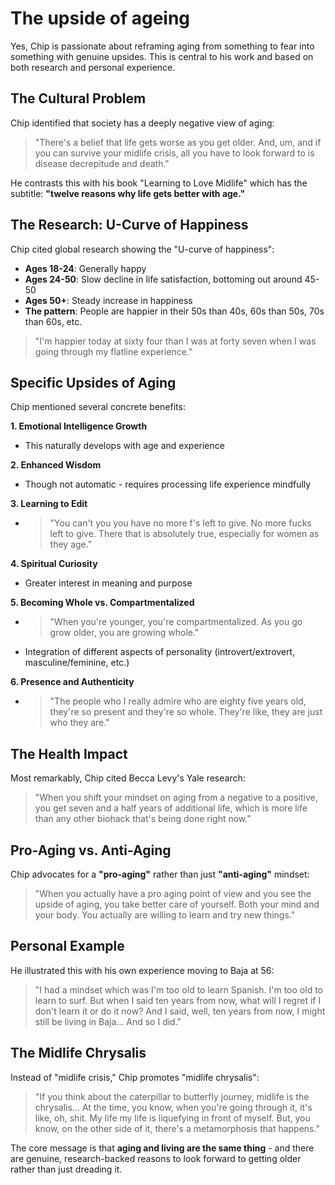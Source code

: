 # The upside of ageing

Yes, Chip is passionate about reframing aging from something to fear into something with genuine upsides. This is central to his work and based on both research and personal experience.

## The Cultural Problem

Chip identified that society has a deeply negative view of aging:

> "There's a belief that life gets worse as you get older. And, um, and if you can survive your midlife crisis, all you have to look forward to is disease decrepitude and death."

He contrasts this with his book "Learning to Love Midlife" which has the subtitle: **"twelve reasons why life gets better with age."**

## The Research: U-Curve of Happiness

Chip cited global research showing the "U-curve of happiness":

- **Ages 18-24**: Generally happy
- **Ages 24-50**: Slow decline in life satisfaction, bottoming out around 45-50
- **Ages 50+**: Steady increase in happiness
- **The pattern**: People are happier in their 50s than 40s, 60s than 50s, 70s than 60s, etc.

> "I'm happier today at sixty four than I was at forty seven when I was going through my flatline experience."

## Specific Upsides of Aging

Chip mentioned several concrete benefits:

**1. Emotional Intelligence Growth**
- This naturally develops with age and experience

**2. Enhanced Wisdom** 
- Though not automatic - requires processing life experience mindfully

**3. Learning to Edit**
- > "You can't you you have no more f's left to give. No more fucks left to give. There that is absolutely true, especially for women as they age."

**4. Spiritual Curiosity**
- Greater interest in meaning and purpose

**5. Becoming Whole vs. Compartmentalized**
- > "When you're younger, you're compartmentalized. As you go grow older, you are growing whole."
- Integration of different aspects of personality (introvert/extrovert, masculine/feminine, etc.)

**6. Presence and Authenticity**
- > "The people who I really admire who are eighty five years old, they're so present and they're so whole. They're like, they are just who they are."

## The Health Impact

Most remarkably, Chip cited Becca Levy's Yale research:

> "When you shift your mindset on aging from a negative to a positive, you get seven and a half years of additional life, which is more life than any other biohack that's being done right now."

## Pro-Aging vs. Anti-Aging

Chip advocates for a **"pro-aging"** rather than just **"anti-aging"** mindset:

> "When you actually have a pro aging point of view and you see the upside of aging, you take better care of yourself. Both your mind and your body. You actually are willing to learn and try new things."

## Personal Example

He illustrated this with his own experience moving to Baja at 56:

> "I had a mindset which was I'm too old to learn Spanish. I'm too old to learn to surf. But when I said ten years from now, what will I regret if I don't learn it or do it now? And I said, well, ten years from now, I might still be living in Baja... And so I did."

## The Midlife Chrysalis

Instead of "midlife crisis," Chip promotes "midlife chrysalis":

> "If you think about the caterpillar to butterfly journey, midlife is the chrysalis... At the time, you know, when you're going through it, it's like, oh, shit. My life my life is liquefying in front of myself. But, you know, on the other side of it, there's a metamorphosis that happens."

The core message is that **aging and living are the same thing** - and there are genuine, research-backed reasons to look forward to getting older rather than just dreading it.